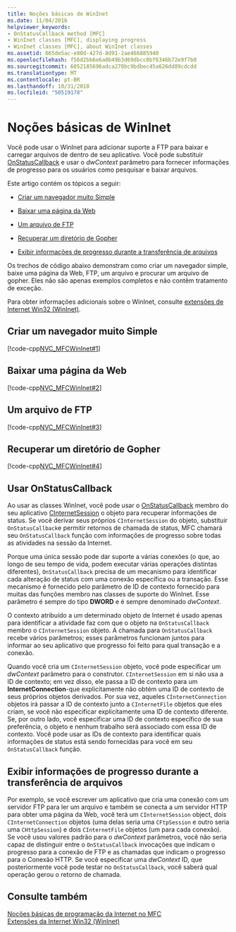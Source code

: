 ```yaml
---
title: Noções básicas de WinInet
ms.date: 11/04/2016
helpviewer_keywords:
- OnStatusCallback method [MFC]
- WinInet classes [MFC], displaying progress
- WinInet classes [MFC], about WinInet classes
ms.assetid: 665de5ac-e80d-427d-8d91-2ae466885940
ms.openlocfilehash: f56d2bb6e6a0b49b3d69dbcc0bf6346b72e9f7b0
ms.sourcegitcommit: 6052185696adca270bc9bdbec45a626dd89cdcdd
ms.translationtype: MT
ms.contentlocale: pt-BR
ms.lasthandoff: 10/31/2018
ms.locfileid: "50519178"
---
```

# <a name="wininet-basics"></a>Noções básicas de WinInet

Você pode usar o WinInet para adicionar suporte a FTP para baixar e carregar arquivos de dentro de seu aplicativo. Você pode substituir [OnStatusCallback](../mfc/reference/cinternetsession-class.md#onstatuscallback) e usar o *dwContext* parâmetro para fornecer informações de progresso para os usuários como pesquisar e baixar arquivos.

Este artigo contém os tópicos a seguir:

- [Criar um navegador muito Simple](#_core_create_a_very_simple_browser)

- [Baixar uma página da Web](#_core_download_a_web_page)

- [Um arquivo de FTP](#_core_ftp_a_file)

- [Recuperar um diretório de Gopher](#_core_retrieve_a_gopher_directory)

- [Exibir informações de progresso durante a transferência de arquivos](#_core_display_progress_information_while_transferring_files)

Os trechos de código abaixo demonstram como criar um navegador simple, baixe uma página da Web, FTP, um arquivo e procurar um arquivo de gopher. Eles não são apenas exemplos completos e não contêm tratamento de exceção.

Para obter informações adicionais sobre o WinInet, consulte [extensões de Internet Win32 (WinInet)](../mfc/win32-internet-extensions-wininet.md).

##  <a name="_core_create_a_very_simple_browser"></a> Criar um navegador muito Simple

[!code-cpp[NVC_MFCWinInet#1](../mfc/codesnippet/cpp/wininet-basics_1.cpp)]

##  <a name="_core_download_a_web_page"></a> Baixar uma página da Web

[!code-cpp[NVC_MFCWinInet#2](../mfc/codesnippet/cpp/wininet-basics_2.cpp)]

##  <a name="_core_ftp_a_file"></a> Um arquivo de FTP

[!code-cpp[NVC_MFCWinInet#3](../mfc/codesnippet/cpp/wininet-basics_3.cpp)]

##  <a name="_core_retrieve_a_gopher_directory"></a> Recuperar um diretório de Gopher

[!code-cpp[NVC_MFCWinInet#4](../mfc/codesnippet/cpp/wininet-basics_4.cpp)]

## <a name="use-onstatuscallback"></a>Usar OnStatusCallback

Ao usar as classes WinInet, você pode usar o [OnStatusCallback](../mfc/reference/cinternetsession-class.md#onstatuscallback) membro do seu aplicativo [CInternetSession](../mfc/reference/cinternetsession-class.md) o objeto para recuperar informações de status. Se você derivar seus próprios `CInternetSession` do objeto, substituir `OnStatusCallback`e permitir retornos de chamada de status, MFC chamará seu `OnStatusCallback` função com informações de progresso sobre todas as atividades na sessão da Internet.

Porque uma única sessão pode dar suporte a várias conexões (o que, ao longo de seu tempo de vida, podem executar várias operações distintas diferentes), `OnStatusCallback` precisa de um mecanismo para identificar cada alteração de status com uma conexão específica ou a transação. Esse mecanismo é fornecido pelo parâmetro de ID de contexto fornecido para muitas das funções membro nas classes de suporte do WinInet. Esse parâmetro é sempre do tipo **DWORD** e é sempre denominado *dwContext*.

O contexto atribuído a um determinado objeto de Internet é usado apenas para identificar a atividade faz com que o objeto na `OnStatusCallback` membro o `CInternetSession` objeto. A chamada para `OnStatusCallback` recebe vários parâmetros; esses parâmetros funcionam juntos para informar ao seu aplicativo que progresso foi feito para qual transação e a conexão.

Quando você cria um `CInternetSession` objeto, você pode especificar um *dwContext* parâmetro para o construtor. `CInternetSession` em si não usa a ID de contexto; em vez disso, ele passa a ID de contexto para um **InternetConnection**-que explicitamente não obtém uma ID de contexto de seus próprios objetos derivados. Por sua vez, aqueles `CInternetConnection` objetos irá passar a ID de contexto junto a `CInternetFile` objetos que eles criam, se você não especificar explicitamente uma ID de contexto diferente. Se, por outro lado, você especificar uma ID de contexto específico de sua preferência, o objeto e nenhum trabalho será associado com essa ID de contexto. Você pode usar as IDs de contexto para identificar quais informações de status está sendo fornecidas para você em seu `OnStatusCallback` função.

##  <a name="_core_display_progress_information_while_transferring_files"></a> Exibir informações de progresso durante a transferência de arquivos

Por exemplo, se você escrever um aplicativo que cria uma conexão com um servidor FTP para ler um arquivo e também se conecta a um servidor HTTP para obter uma página da Web, você terá um `CInternetSession` object, dois `CInternetConnection` objetos (uma delas seria uma `CFtpSession` e outro seria uma `CHttpSession`) e dois `CInternetFile` objetos (um para cada conexão). Se você usou valores padrão para o *dwContext* parâmetros, você não seria capaz de distinguir entre o `OnStatusCallback` invocações que indicam o progresso para a conexão de FTP e as chamadas que indicam o progresso para o Conexão HTTP. Se você especificar uma *dwContext* ID, que posteriormente você pode testar no `OnStatusCallback`, você saberá qual operação gerou o retorno de chamada.

## <a name="see-also"></a>Consulte também

[Noções básicas de programação da Internet no MFC](../mfc/mfc-internet-programming-basics.md)<br/>
[Extensões da Internet Win32 (WinInet)](../mfc/win32-internet-extensions-wininet.md)


